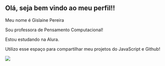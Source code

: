 ## Olá, seja bem vindo ao meu perfil!!

Meu nome é Gislaine Pereira

Sou professora de Pensamento Computacional!

Estou estudando na Alura.

Utilizo esse espaço para compartilhar meu projetos do JavaScript e Github!

![](https://media1.tenor.com/m/sWAeFwYAmJkAAAAC/waiting-cat-filing-nail.gif)




